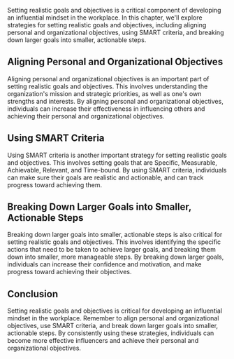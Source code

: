 
Setting realistic goals and objectives is a critical component of developing an influential mindset in the workplace. In this chapter, we'll explore strategies for setting realistic goals and objectives, including aligning personal and organizational objectives, using SMART criteria, and breaking down larger goals into smaller, actionable steps.

Aligning Personal and Organizational Objectives
-----------------------------------------------

Aligning personal and organizational objectives is an important part of setting realistic goals and objectives. This involves understanding the organization's mission and strategic priorities, as well as one's own strengths and interests. By aligning personal and organizational objectives, individuals can increase their effectiveness in influencing others and achieving their personal and organizational objectives.

Using SMART Criteria
--------------------

Using SMART criteria is another important strategy for setting realistic goals and objectives. This involves setting goals that are Specific, Measurable, Achievable, Relevant, and Time-bound. By using SMART criteria, individuals can make sure their goals are realistic and actionable, and can track progress toward achieving them.

Breaking Down Larger Goals into Smaller, Actionable Steps
---------------------------------------------------------

Breaking down larger goals into smaller, actionable steps is also critical for setting realistic goals and objectives. This involves identifying the specific actions that need to be taken to achieve larger goals, and breaking them down into smaller, more manageable steps. By breaking down larger goals, individuals can increase their confidence and motivation, and make progress toward achieving their objectives.

Conclusion
----------

Setting realistic goals and objectives is critical for developing an influential mindset in the workplace. Remember to align personal and organizational objectives, use SMART criteria, and break down larger goals into smaller, actionable steps. By consistently using these strategies, individuals can become more effective influencers and achieve their personal and organizational objectives.
